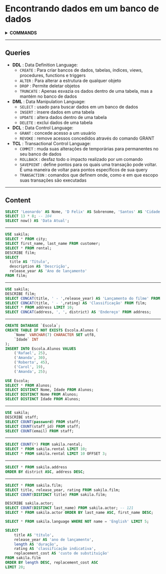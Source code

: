 # Encontrando dados em um banco de dados

<details>
<summary><strong>COMMANDS</strong></summary>

`SELECT`  
`AS`  
`CONCAT`  
`DISTINCT`  
`COUNT`  
`LIMIT`  
`OFFSET`  
`ORDER BY`

</details>

---

## Queries
* **DDL** : Data Definition Language:
  * `CREATE` : Para criar bancos de dados, tabelas, índices, views, procedures, functions e triggers
  * `ALTER` : Para alterar a estrutura de qualquer objeto
  * `DROP` : Permite deletar objetos
  * `TRUNCATE` : Apenas esvazia os dados dentro de uma tabela, mas a mantém no banco de dados
* **DML** : Data Manipulation Language:
  * `SELECT` : usado para buscar dados em um banco de dados
  * `INSERT` : insere dados em uma tabela
  * `UPDATE` : altera dados dentro de uma tabela
  * `DELETE` : exclui dados de uma tabela
* **DCL** : Data Control Language:
  * `GRANT` : concede acesso a um usuário
  * `REVOKE` : remove acessos concedidos através do comando GRANT
* **TCL** : Transactional Control Language:
  * `COMMIT` : muda suas alterações de temporárias para permanentes no seu banco de dados
  * `ROLLBACK` : desfaz todo o impacto realizado por um comando
  * `SAVEPOINT` : define pontos para os quais uma transação pode voltar. É uma maneira de voltar para pontos específicos de sua query
  * `TRANSACTION` : comandos que definem onde, como e em que escopo suas transações são executadas

---

## Content

```sql
SELECT 'Leonardo' AS Nome, 'D Felix' AS Sobrenome, 'Santos' AS 'Cidade de origem', 38 AS 'Idade';
SELECT 13 * 8; -- 104
SELECT now() AS 'Data Atual';
```

---

```sql
USE sakila;
SELECT * FROM city;
SELECT first_name, last_name FROM customer;
SELECT * FROM rental;
DESCRIBE film;
SELECT
  title AS 'Título',
  description AS 'Descrição',
  release_year AS 'Ano de lançamento'
FROM film;
```

---

```sql
USE sakila;
DESCRIBE film;
SELECT CONCAT(title, ' - ',release_year) AS 'Lançamento do filme' FROM film;
SELECT CONCAT(title, ' - ',rating) AS 'Classificação' FROM film;
SELECT * FROM address LIMIT 10;
SELECT CONCAT(address, ', ', district) AS 'Endereço' FROM address;
```

---

```sql
CREATE DATABASE `Escola`;
CREATE TABLE IF NOT EXISTS Escola.Alunos (
    `Nome` VARCHAR(7) CHARACTER SET utf8,
    `Idade` INT
);
INSERT INTO Escola.Alunos VALUES
    ('Rafael', 25),
    ('Amanda', 30),
    ('Roberto', 45),
    ('Carol', 19),
    ('Amanda', 25);
    
USE Escola;
SELECT * FROM Alunos;
SELECT DISTINCT Nome, Idade FROM Alunos;
SELECT DISTINCT Nome FROM Alunos;
SELECT DISTINCT Idade FROM Alunos;
```

---

```sql
USE sakila;
DESCRIBE staff;
SELECT COUNT(password) FROM staff;
SELECT COUNT(staff_id) FROM staff;
SELECT COUNT(email) FROM staff;
```

---

```sql
SELECT COUNT(*) FROM sakila.rental;
SELECT * FROM sakila.rental LIMIT 10;
SELECT * FROM sakila.rental LIMIT 10 OFFSET 3;
```

---

```sql
SELECT * FROM sakila.address
ORDER BY district ASC, address DESC;
```

---

```sql
SELECT * FROM sakila.film;
SELECT title, release_year, rating FROM sakila.film;
SELECT COUNT(DISTINCT title) FROM sakila.film;

DESCRIBE sakila.actor;
SELECT COUNT(DISTINCT last_name) FROM sakila.actor; -- 121
SELECT * FROM sakila.actor ORDER BY last_name ASC, first_name DESC;

SELECT * FROM sakila.language WHERE NOT name = 'English' LIMIT 5;

SELECT 
	title AS 'título',
    release_year AS 'ano de lançamento',
    length AS 'duração',
    rating AS 'classificação indicativa',
    replacement_cost AS 'custo de substituição'
FROM sakila.film 
ORDER BY length DESC, replacement_cost ASC
LIMIT 20;
```
